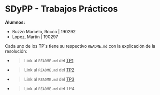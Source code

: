 # **SDyPP - Trabajos Prácticos**

**Alumnos:**

- Buzzo Marcelo, Rocco | 190292
- Lopez, Martín | 190297

Cada uno de los TP´s tiene su respectivo ```README.md``` con la explicación de la resolución:

- > Link al ```README.md``` del [TP1](https://github.com/martinlopez05/SD-2025-Trabajos-Practicos/tree/main/tp1)

- > Link al ```README.md``` del [TP2](https://github.com/martinlopez05/SD-2025-Trabajos-Practicos/tree/main/tp2)

- > Link al ```README.md``` del [TP3](https://github.com/roccobuzzomarcelo/SDyPP-TP3)

- > Link al ```README.md``` del TP4
